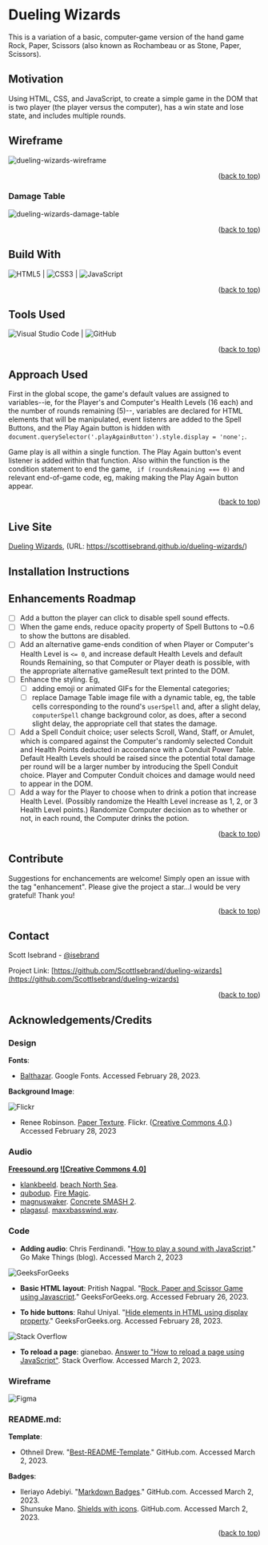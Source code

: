 <a name="readme-top"></a>

# Dueling Wizards

This is a variation of a basic, computer-game version of the hand game Rock, Paper, Scissors (also known as Rochambeau or as Stone, Paper, Scissors).

## Motivation

Using HTML, CSS, and JavaScript, to create a simple game in the DOM that is two player (the player versus the computer), has a win state and lose state, and includes multiple rounds.

## Wireframe

![dueling-wizards-wireframe](https://user-images.githubusercontent.com/115107346/221728000-8c826d97-7af5-44ab-a1d7-6f439caf2543.png)

<p align="right">(<a href="#readme-top">back to top</a>)</p>

### Damage Table

![dueling-wizards-damage-table](https://user-images.githubusercontent.com/115107346/222015178-ae5a0ff5-26e4-425b-8774-5df4d043b8e3.png)

<p align="right">(<a href="#readme-top">back to top</a>)</p>

## Build With

![HTML5](https://img.shields.io/badge/html5-%23E34F26.svg?style=for-the-badge&logo=html5&logoColor=white) | ![CSS3](https://img.shields.io/badge/css3-%231572B6.svg?style=for-the-badge&logo=css3&logoColor=white) | ![JavaScript](https://img.shields.io/badge/javascript-%23323330.svg?style=for-the-badge&logo=javascript&logoColor=%23F7DF1E)

<p align="right">(<a href="#readme-top">back to top</a>)</p>

## Tools Used

![Visual Studio Code](https://img.shields.io/badge/Visual%20Studio%20Code-0078d7.svg?style=for-the-badge&logo=visual-studio-code&logoColor=white) | ![GitHub](https://img.shields.io/badge/github-%23121011.svg?style=for-the-badge&logo=github&logoColor=white)

<p align="right">(<a href="#readme-top">back to top</a>)</p>

## Approach Used

First in the global scope, the game's default values are assigned to variables--ie, for the Player's and Computer's Health Levels (16 each) and the number of rounds remaining (5)--, variables are declared for HTML elements that will be manipulated, event listenrs are added to the Spell Buttons, and the Play Again button is hidden with `document.querySelector('.playAgainButton').style.display = 'none';`.

Game play is all within a single function. The Play Again button's event listener is added within that function. Also within the function is the condition statement to end the game, ` if (roundsRemaining === 0)` and relevant end-of-game code, eg, making making the Play Again button appear.

<p align="right">(<a href="#readme-top">back to top</a>)</p>

## Live Site

[Dueling Wizards](https://scottisebrand.github.io/dueling-wizards/), (URL: https://scottisebrand.github.io/dueling-wizards/)

## Installation Instructions

## Enhancements Roadmap

- [ ] Add a button the player can click to disable spell sound effects.
- [ ] When the game ends, reduce opacity property of Spell Buttons to ~0.6 to show the buttons are disabled.
- [ ] Add an alternative game-ends condition of when Player or Computer's Health Level is `<= 0`, and increase default Health Levels and default Rounds Remaining, so that Computer or Player death is possible, with the appropriate alternative gameResult text printed to the DOM.
- [ ] Enhance the styling. Eg,
  - [ ] adding emoji or animated GIFs for the Elemental categories;
  - [ ] replace Damage Table image file with a dynamic table, eg, the table cells corresponding to the round's `userSpell` and, after a slight delay, `computerSpell` change background color, as does, after a second slight delay, the appropriate cell that states the damage.
- [ ] Add a Spell Conduit choice; user selects Scroll, Wand, Staff, or Amulet, which is compared against the Computer's randomly selected Conduit and Health Points deducted in accordance with a Conduit Power Table. Default Health Levels should be raised since the potential total damage per round will be a larger number by introducing the Spell Conduit choice. Player and Computer Conduit choices and damage would need to appear in the DOM.
- [ ] Add a way for the Player to choose when to drink a potion that increase Health Level. (Possibly randomize the Health Level increase as 1, 2, or 3 Health Level points.) Randomize Computer decision as to whether or not, in each round, the Computer drinks the potion.

<p align="right">(<a href="#readme-top">back to top</a>)</p>

## Contribute

Suggestions for enchancements are welcome! Simply open an issue with the tag "enhancement". Please give the project a star...I would be very grateful! Thank you!

<p align="right">(<a href="#readme-top">back to top</a>)</p>

## Contact

Scott Isebrand - [@isebrand](https://www.instagram.com/isebrand/)

Project Link: [https://github.com/ScottIsebrand/dueling-wizards](https://github.com/ScottIsebrand/dueling-wizards)

<p align="right">(<a href="#readme-top">back to top</a>)</p>

## Acknowledgements/Credits

### Design

**Fonts**:

- [Balthazar](https://fonts.google.com/specimen/Balthazar). Google Fonts. Accessed February 28, 2023.

**Background Image**:

![Flickr](https://img.shields.io/static/v1?style=for-the-badge&message=Flickr&color=0063DC&logo=Flickr&logoColor=FFFFFF&label=)

- Renee Robinson. [Paper Texture](https://www.flickr.com/photos/playingwithpsp/2558160805). Flickr. ([Creative Commons 4.0](https://creativecommons.org/licenses/by/4.0/).) Accessed February 28, 2023

### Audio

**[Freesound.org](https://freesound.org/browse/) [![Creative Commons 4.0]](https://freesound.org/help/faq/#licenses)**

- [klankbeeld](http://freesound.org/people/klankbeeld/). [beach North Sea](https://freesound.org/people/klankbeeld/sounds/393584/#).
- [qubodup](https://freesound.org/people/qubodup/). [Fire Magic](https://freesound.org/people/qubodup/sounds/442872/).
- [magnuswaker](https://freesound.org/people/magnuswaker/). [Concrete SMASH 2](https://freesound.org/people/magnuswaker/sounds/522099/).
- [plagasul](https://freesound.org/people/plagasul/). [maxxbasswind.wav](https://freesound.org/people/plagasul/sounds/611/).

### Code

- **Adding audio**: Chris Ferdinandi. "[How to play a sound with JavaScript](https://gomakethings.com/how-to-play-a-sound-with-javascript/)." Go Make Things (blog). Accessed March 2, 2023

![GeeksForGeeks](https://img.shields.io/badge/GeeksforGeeks-gray?style=for-the-badge&logo=geeksforgeeks&logoColor=35914c)

- **Basic HTML layout**: Pritish Nagpal. "[Rock, Paper and Scissor Game using Javascript](https://www.geeksforgeeks.org/rock-paper-and-scissor-game-using-javascript/)." GeeksForGeeks.org. Accessed February 26, 2023.

- **To hide buttons**: Rahul Uniyal. "[Hide elements in HTML using display property](https://www.geeksforgeeks.org/hide-or-show-elements-in-html-using-display-property/)." GeeksForGeeks.org. Accessed February 28, 2023.

![Stack Overflow](https://img.shields.io/badge/-Stackoverflow-FE7A16?style=for-the-badge&logo=stack-overflow&logoColor=white)

- **To reload a page**: gianebao. [Answer to "How to reload a page using JavaScript"](https://stackoverflow.com/questions/3715047/how-to-reload-a-page-using-javascript?noredirect=1&lq=1). Stack Overflow. Accessed March 2, 2023.

### Wireframe

![Figma](https://img.shields.io/badge/figma-%23F24E1E.svg?style=for-the-badge&logo=figma&logoColor=white)

### README.md:

**Template**:

- Othneil Drew. "[Best-README-Template](https://github.com/othneildrew/Best-README-Template)." GitHub.com. Accessed March 2, 2023.

**Badges**:

- Ileriayo Adebiyi. "[Markdown Badges](https://github.com/Ileriayo/markdown-badges)." GitHub.com. Accessed March 2, 2023.
- Shunsuke Mano. [Shields with icons](https://github.com/progfay/shields-with-icon/blob/master/Snippets.md). GitHub.com. Accessed March 2, 2023.

<p align="right">(<a href="#readme-top">back to top</a>)</p>

<!-- MARKDOWN LINKS & IMAGES -->
<!-- https://www.markdownguide.org/basic-syntax/#reference-style-links -->
